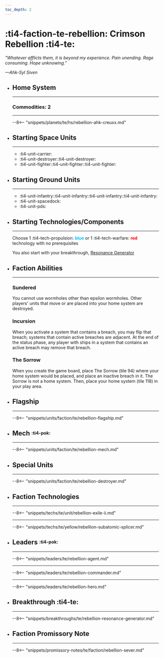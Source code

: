 ```yaml
---
toc_depth: 2
---
```


# :ti4-faction-te-rebellion: Crimson Rebellion :ti4-te:

_"Whatever afflicts them, it is beyond my experience.
Pain unending.
Rage consuming.
Hope unknowing."_

_—Ahk-Syl Siven_

<div class="grid cards" markdown>

-   ## __Home System__

    ---

    ### Commodities: 2

    ---

    --8<-- "snippets/planets/te/hs/rebellion-ahk-creuxx.md"

</div>

<div class="grid cards" markdown>

-   ## __Starting Space Units__

    ---

    * :ti4-unit-carrier:
    * :ti4-unit-destroyer::ti4-unit-destroyer:
    * :ti4-unit-fighter::ti4-unit-fighter::ti4-unit-fighter:

-   ## __Starting Ground Units__

    ---

    * :ti4-unit-infantry::ti4-unit-infantry::ti4-unit-infantry::ti4-unit-infantry:
    * :ti4-unit-spacedock:
    * :ti4-unit-pds:

-   ## __Starting Technologies/Components__

    ---
    Choose 1 :ti4-tech-propulsion: <span style="color:DeepSkyBlue">**blue**</span> or 1 :ti4-tech-warfare: <span style="color:red">**red**</span> technology with no prerequisites

    You also start with your breakthrough, [Resonance Generator](rebellion.md#breakthrough)

-   ## __Faction Abilities__

    ---
    ### **Sundered**
    
    You cannot use wormholes other than epsilon wormholes.
    Other players' units that move or are placed into your home system are destroyed.

    ### **Incursion**
    
    When you activate a system that contains a breach, you may flip that breach; systems that contain active breaches are adjacent.
    At the end of the status phase, any player with ships in a system that contains an active breach may remove that breach.

    ### **The Sorrow**
    
    When you create the game board, place The Sorrow (tile 94) where your home system would be placed, and place an inactive breach in it. 
    The Sorrow is not a home system. 
    Then, place your home system (tile 118) in your play area.

-   ## __Flagship__

    ---
    --8<-- "snippets/units/faction/te/rebellion-flagship.md"

-   ## __Mech__ <sup><sub>:ti4-pok:</sub></sup>

    ---
    --8<-- "snippets/units/faction/te/rebellion-mech.md"

-   ## __Special Units__

    ---
    --8<-- "snippets/units/faction/te/rebellion-destroyer.md"

</div>

<div class="grid cards" markdown>

-   ## __Faction Technologies__

    ---

    --8<-- "snippets/techs/te/unit/rebellion-exile-ii.md"

    ---

    --8<-- "snippets/techs/te/yellow/rebellion-subatomic-splicer.md"

-   ## __Leaders__ <sup><sub>:ti4-pok:</sub></sup>

    ---
    
    --8<-- "snippets/leaders/te/rebellion-agent.md"

    ---

    --8<-- "snippets/leaders/te/rebellion-commander.md"

    ---

    --8<-- "snippets/leaders/te/rebellion-hero.md"

- ## __Breakthrough__ :ti4-te:

    ---
    --8<-- "snippets/breakthroughs/te/rebellion-resonance-generator.md"

-   ## __Faction Promissory Note__

    ---
    --8<-- "snippets/promissory-notes/te/faction/rebellion-sever.md"

</div>